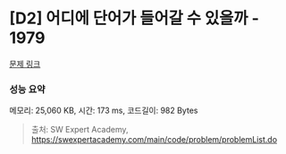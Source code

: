 # [D2] 어디에 단어가 들어갈 수 있을까 - 1979 

[문제 링크](https://swexpertacademy.com/main/code/problem/problemDetail.do?contestProbId=AV5PuPq6AaQDFAUq) 

### 성능 요약

메모리: 25,060 KB, 시간: 173 ms, 코드길이: 982 Bytes



> 출처: SW Expert Academy, https://swexpertacademy.com/main/code/problem/problemList.do
